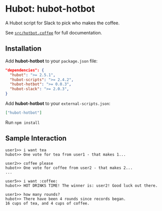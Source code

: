 # Hubot: hubot-hotbot

A Hubot script for Slack to pick who makes the coffee.

See [`src/hotbot.coffee`](src/hotbot.coffee) for full documentation.

## Installation

Add **hubot-hotbot** to your `package.json` file:

```json
"dependencies": {
  "hubot": ">= 2.5.1",
  "hubot-scripts": ">= 2.4.2",
  "hubot-hotbot": ">= 0.0.3",
  "hubot-slack": ">= 2.0.3",
}
```

Add **hubot-hotbot** to your `external-scripts.json`:

```json
["hubot-hotbot"]
```

Run `npm install`

## Sample Interaction

```
user1>> i want tea
hubot>> One vote for tea from user1 - that makes 1...

user2>> coffee please
hubot>> One vote for coffee from user2 - that makes 2...
...

user5>> i want :coffee:
hubot>> HOT DRINKS TIME! The winner is: user2! Good luck out there.

user1>> how many rounds?
hubot>> There have been 4 rounds since records began.
16 cups of tea, and 4 cups of coffee.
```

